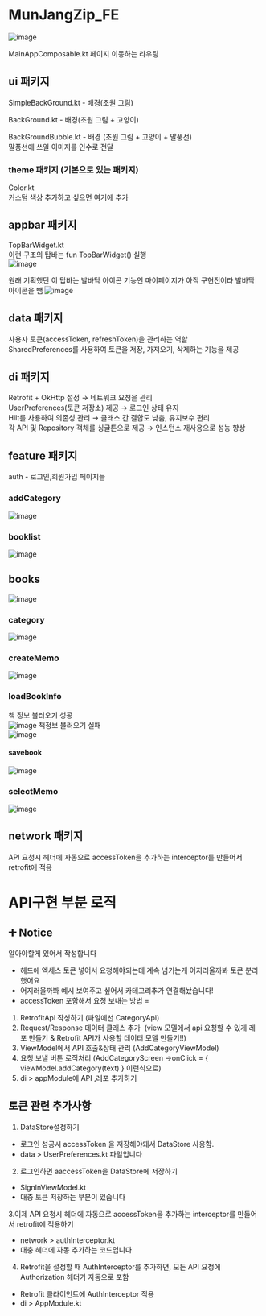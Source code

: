 # MunJangZip_FE
![image](https://github.com/user-attachments/assets/474c0e21-d239-44d3-8713-b186114acc41)

MainAppComposable.kt
페이지 이동하는 라우팅

## ui 패키지
SimpleBackGround.kt - 배경(초원 그림)   

BackGround.kt - 배경(초원 그림 + 고양이)      

BackGroundBubble.kt - 배경 (초원 그림 + 고양이 + 말풍선)   
말풍선에 쓰일 이미지를 인수로 전달

### theme 패키지 (기본으로 있는 패키지)
Color.kt   
커스텀 색상 추가하고 싶으면 여기에 추가

## appbar 패키지
TopBarWidget.kt   
이런 구조의 탑바는 fun TopBarWidget() 실행   
![image](https://github.com/user-attachments/assets/7bc6429a-7cb1-4288-ab88-5da392dbc373)
   
원래 기획했던 이 탑바는 발바닥 아이콘 기능인 마이페이지가 아직 구현전이라 발바닥 아이콘을 뺌
![image](https://github.com/user-attachments/assets/743072e5-b6c3-4e3a-99fd-45846cc3063d)


## data 패키지
사용자 토큰(accessToken, refreshToken)을 관리하는 역할   
SharedPreferences를 사용하여 토큰을 저장, 가져오기, 삭제하는 기능을 제공

## di 패키지
Retrofit + OkHttp 설정 → 네트워크 요청을 관리   
UserPreferences(토큰 저장소) 제공 → 로그인 상태 유지   
Hilt를 사용하여 의존성 관리 → 클래스 간 결합도 낮춤, 유지보수 편리   
각 API 및 Repository 객체를 싱글톤으로 제공 → 인스턴스 재사용으로 성능 향상   

## feature 패키지
auth - 로그인,회원가입 페이지들

### addCategory
![image](https://github.com/user-attachments/assets/cc5e7e23-5ded-439f-bddd-2d2fca5c984c)


### booklist   
![image](https://github.com/user-attachments/assets/297856e8-46a1-43bb-aba9-bdedd2b55baf)

## books
![image](https://github.com/user-attachments/assets/f4bf01f0-ab10-476b-a391-76f5e68aedb4)

### category   
![image](https://github.com/user-attachments/assets/17f3a450-eef6-4b28-8839-c6387a5faad2)


### createMemo
![image](https://github.com/user-attachments/assets/819c415b-967a-4ce0-8216-51e178dc75b7)

### loadBookInfo
책 정보 불러오기 성공   
![image](https://github.com/user-attachments/assets/d6a13025-cc9e-49d5-801c-ea807996bfa3)
책정보 불러오기 실패   
![image](https://github.com/user-attachments/assets/c8353da3-88d5-4ba0-b05a-7934080e678d)


#### savebook   
![image](https://github.com/user-attachments/assets/03539991-c420-4fa1-a2bb-69c25f37d114)

### selectMemo
![image](https://github.com/user-attachments/assets/73498f0d-8be0-4c94-a5af-e4ac4dca3a2c)

## network 패키지
API 요청시 헤더에 자동으로 accessToken을 추가하는 interceptor를 만들어서 retrofit에 적용


# API구현 부분 로직
## ➕ Notice

알아야할게 있어서 작성합니다

- 헤드에 엑세스 토큰 넣어서 요청해야되는데 계속 넘기는게 어지러울까봐 토큰 분리했어요
- 어지러울까봐 예시 보여주고 싶어서 카테고리추가 연결해놨습니다! 
- accessToken 포함해서 요청 보내는 방법 = 

1. RetrofitApi 작성하기 (파일에선 CategoryApi)
2. Request/Response 데이터 클래스 추가  (view 모델에서 api 요청할 수 있게 레포 만들기 & Retrofit API가 사용할 데이터 모델 만들기!!)
3. ViewModel에서 API 호출&상태 관리 (AddCategoryViewModel) 
4. 요청 보낼 버튼 로직처리 (AddCategoryScreen ->onClick = { viewModel.addCategory(text) } 이런식으로)
5. di > appModule에 API ,레포 추가하기 

## 토큰 관련 추가사항

1. DataStore설정하기
- 로그인 성공시 accessToken 을 저장해야돼서 DataStore 사용함.
- data > UserPreferences.kt 파일입니다

2. 로그인하면 aaccessToken을 DataStore에 저장하기
-  SignInViewModel.kt
- 대충 토큰 저장하는 부분이 있습니다

3.이제 API 요청시 헤더에 자동으로 accessToken을 추가하는 interceptor를 만들어서 retrofit에 적용하기
- network > authInterceptor.kt 
- 대충 헤더에 자동 추가하는 코드입니다

4. Retrofit을 설정할 때 AuthInterceptor를 추가하면, 모든 API 요청에 Authorization 헤더가 자동으로 포함
- Retrofit 클라이언트에 AuthInterceptor 적용
- di > AppModule.kt
